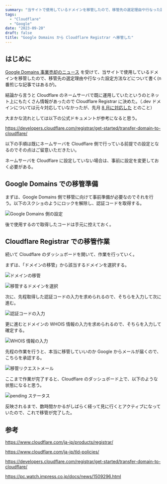 ```yaml
---
summary: "当サイトで使用しているドメインを移管したので、移管先の選定理由や行なった設定方法などについてまとめる。"
tags:
  - "Cloudflare"
  - "Google"
date: "2023-09-20"
draft: false
title: "Google Domains から Cloudflare Registrar へ移管した"
---
```


## はじめに

[Google Domains 事業売却のニュース](https://pc.watch.impress.co.jp/docs/news/1509296.html) を受けて、当サイトで使用しているドメインを移管したので、移管先の選定理由や行なった設定方法などについて書く(n 番煎じな記事ではあるが)。

結論から言うと Cloudflare のネームサーバで既に運用していたというのとネット上にもたくさん情報があったので Cloudflare Registrar に決めた。（.dev ドメインについては元々対応していなかったが、先月 [8 月に対応した](https://twitter.com/CloudflareDev/status/1686812617153593355) とのこと）

大まかな流れとしては以下の公式ドキュメントが参考になると思う。

https://developers.cloudflare.com/registrar/get-started/transfer-domain-to-cloudflare/

以下の手順は既にネームサーバを Cloudflare 側で行っている前提での設定となるのでその点はご留意いただきたい。

ネームサーバを Cloudflare に設定していない場合は、事前に設定を変更しておく必要がある。

## Google Domains での移管準備

まずは、Google Domains 側で移管に向けて事前準備が必要なのでそれを行う。以下のスクショのようにロックを解除し、認証コードを取得する。

![Google Domains 側の設定](https://i.imgur.com/xWu5sbh.webp)

後で使用するので取得したコードは手元に控えておく。

## Cloudflare Registrar での移管作業

続いて Cloudflare のダッシュボードを開いて、作業を行っていく。

まずは、「ドメインの移管」から該当するドメインを選択する。

![ドメインの移管](https://i.imgur.com/PpKWgHq.webp)

![移管するドメインを選択](https://i.imgur.com/HiS845Q.webp)

次に、先程取得した認証コードの入力を求められるので、そちらを入力して次に進む。

![認証コードの入力](https://i.imgur.com/Qqli3h2.webp)

更に進むとドメインの WHOIS 情報の入力を求められるので、そちらを入力して確定する。

![WHOIS 情報の入力](https://i.imgur.com/sn7GZm6.webp)

先程の作業を行うと、本当に移管していいのか Google からメールが届くので、こちらを承認する。

![移管リクエストメール](https://i.imgur.com/JNjE0vH.webp)

ここまで作業が完了すると、Cloudflare のダッシュボード上で、以下のような状態になると思う。

![pending ステータス](https://i.imgur.com/4rE5MQm.webp)

反映されるまで、数時間かかるがしばらく経って見に行くとアクティブになっていたので、これで移管が完了した。

## 参考

https://www.cloudflare.com/ja-jp/products/registrar/

https://www.cloudflare.com/ja-jp/tld-policies/

https://developers.cloudflare.com/registrar/get-started/transfer-domain-to-cloudflare/

https://pc.watch.impress.co.jp/docs/news/1509296.html
